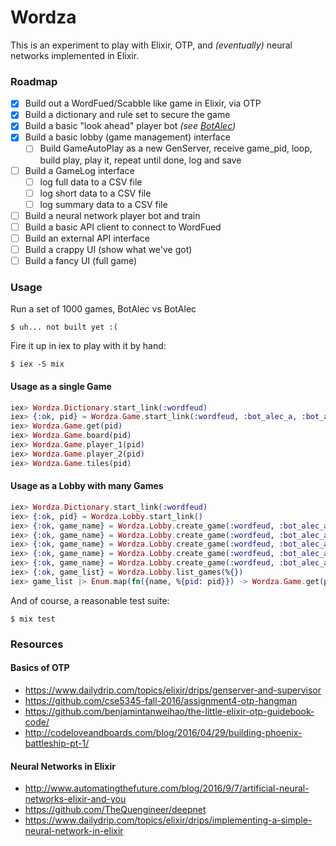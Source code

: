 # Wordza

This is an experiment to play with Elixir, OTP, and _(eventually)_ neural networks implemented in Elixir.

### Roadmap

- [x] Build out a WordFued/Scabble like game in Elixir, via OTP
- [x] Build a dictionary and rule set to secure the game
- [x] Build a basic "look ahead" player bot _(see [BotAlec](./lib/bot_alec/))_
- [x] Build a basic lobby (game management) interface
  - [ ] Build GameAutoPlay as a new GenServer, receive game_pid,
        loop, build play, play it, repeat until done, log and save
- [ ] Build a GameLog interface
  - [ ] log full data to a CSV file
  - [ ] log short data to a CSV file
  - [ ] log summary data to a CSV file
- [ ] Build a neural network player bot and train
- [ ] Build a basic API client to connect to WordFued
- [ ] Build an external API interface
- [ ] Build a crappy UI (show what we've got)
- [ ] Build a fancy UI (full game)

### Usage

Run a set of 1000 games, BotAlec vs BotAlec

```
$ uh... not built yet :(
```

Fire it up in iex to play with it by hand:

```
$ iex -S mix
```

#### Usage as a single Game

```ex
iex> Wordza.Dictionary.start_link(:wordfeud)
iex> {:ok, pid} = Wordza.Game.start_link(:wordfeud, :bot_alec_a, :bot_alec_b)
iex> Wordza.Game.get(pid)
iex> Wordza.Game.board(pid)
iex> Wordza.Game.player_1(pid)
iex> Wordza.Game.player_2(pid)
iex> Wordza.Game.tiles(pid)
```

#### Usage as a Lobby with many Games

```ex
iex> Wordza.Dictionary.start_link(:wordfeud)
iex> {:ok, pid} = Wordza.Lobby.start_link()
iex> {:ok, game_name} = Wordza.Lobby.create_game(:wordfeud, :bot_alec_a, :bot_alec_b)
iex> {:ok, game_name} = Wordza.Lobby.create_game(:wordfeud, :bot_alec_a, :bot_alec_b)
iex> {:ok, game_name} = Wordza.Lobby.create_game(:wordfeud, :bot_alec_a, :bot_alec_b)
iex> {:ok, game_name} = Wordza.Lobby.create_game(:wordfeud, :bot_alec_a, :bot_alec_b)
iex> {:ok, game_name} = Wordza.Lobby.create_game(:wordfeud, :bot_alec_a, :bot_alec_b)
iex> {:ok, game_list} = Wordza.Lobby.list_games(%{})
iex> game_list |> Enum.map(fn({name, %{pid: pid}}) -> Wordza.Game.get(pid, :full) end)
```

And of course, a reasonable test suite:

```
$ mix test
```

### Resources

#### Basics of OTP
- https://www.dailydrip.com/topics/elixir/drips/genserver-and-supervisor
- https://github.com/cse5345-fall-2016/assignment4-otp-hangman
- https://github.com/benjamintanweihao/the-little-elixir-otp-guidebook-code/
- http://codeloveandboards.com/blog/2016/04/29/building-phoenix-battleship-pt-1/

#### Neural Networks in Elixir
- http://www.automatingthefuture.com/blog/2016/9/7/artificial-neural-networks-elixir-and-you
- https://github.com/TheQuengineer/deepnet
- https://www.dailydrip.com/topics/elixir/drips/implementing-a-simple-neural-network-in-elixir

